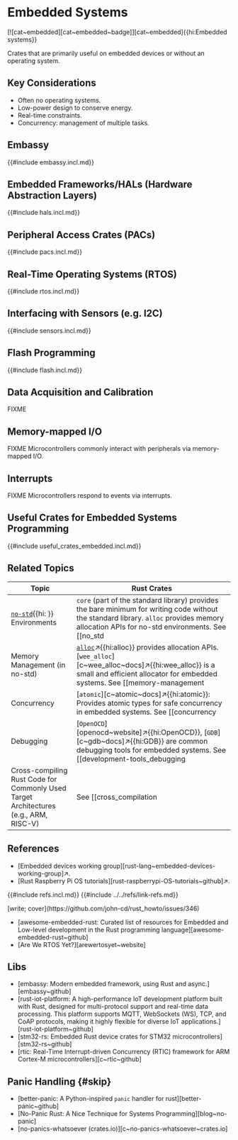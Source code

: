 # Embedded Systems

[![cat~embedded][cat~embedded~badge]][cat~embedded]{{hi:Embedded systems}}

Crates that are primarily useful on embedded devices or without an operating system.

## Key Considerations

- Often no operating systems.
- Low-power design to conserve energy.
- Real-time constraints.
- Concurrency: management of multiple tasks.

## Embassy

{{#include embassy.incl.md}}

## Embedded Frameworks/HALs (Hardware Abstraction Layers)

{{#include hals.incl.md}}

## Peripheral Access Crates (PACs)

{{#include pacs.incl.md}}

## Real-Time Operating Systems (RTOS)

{{#include rtos.incl.md}}

## Interfacing with Sensors (e.g. I2C)

{{#include sensors.incl.md}}

## Flash Programming

{{#include flash.incl.md}}

## Data Acquisition and Calibration

FIXME

## Memory-mapped I/O

FIXME
Microcontrollers commonly interact with peripherals via memory-mapped I/O.

## Interrupts

FIXME
Microcontrollers respond to events via interrupts.

## Useful Crates for Embedded Systems Programming

{{#include useful_crates_embedded.incl.md}}

## Related Topics

| Topic | Rust Crates |
|---|---|
| [`no-std`]( ){{hi: }} Environments | `core` (part of the standard library) provides the bare minimum for writing code without the standard library. `alloc` provides memory allocation APIs for no-std environments. See [[no_std | No Std]] and [[no-std_no-alloc | No Alloc]]. |
| Memory Management (in no-std) | [`alloc`](https://doc.rust-lang.org/alloc)↗{{hi:alloc}} provides allocation APIs. [`wee_alloc`][c~wee_alloc~docs]↗{{hi:wee_alloc}} is a small and efficient allocator for embedded systems. See [[memory-management | Memory Management]] and [[memory_usage_analysis | Memory Usage Analysis]]. |
| Concurrency | [`atomic`][c~atomic~docs]↗{{hi:atomic}}: Provides atomic types for safe concurrency in embedded systems. See [[concurrency | Concurrency]]. |
| Debugging | [`OpenOCD`][openocd~website]↗{{hi:OpenOCD}}, [`GDB`][c~gdb~docs]↗{{hi:GDB}} are common debugging tools for embedded systems. See [[development-tools_debugging | Debugging]]. |
| Cross-compiling Rust Code for Commonly Used Target Architectures (e.g., ARM, RISC-V) | See [[cross_compilation | Cross Compilation]] and [[cross_compiling | Cross Compiling]]. |

## References

- [Embedded devices working group][rust-lang~embedded-devices-working-group]↗.
- [Rust Raspberry Pi OS tutorials][rust-raspberrypi-OS-tutorials~github]↗.

{{#include refs.incl.md}}
{{#include ../../refs/link-refs.md}}

<div class="hidden">
[write; cover](https://github.com/john-cd/rust_howto/issues/346)

- [awesome-embedded-rust: Curated list of resources for Embedded and Low-level development in the Rust programming language][awesome-embedded-rust~github]
- [Are We RTOS Yet?][arewertosyet~website]

## Libs

- [embassy: Modern embedded framework, using Rust and async.][embassy~github]
- [rust-iot-platform: A high-performance IoT development platform built with Rust, designed for multi-protocol support and real-time data processing. This platform supports MQTT, WebSockets (WS), TCP, and CoAP protocols, making it highly flexible for diverse IoT applications.][rust-iot-platform~github]
- [stm32-rs: Embedded Rust device crates for STM32 microcontrollers][stm32-rs~github]
- [rtic: Real-Time Interrupt-driven Concurrency (RTIC) framework for ARM Cortex-M microcontrollers][c~rtic~github]

## Panic Handling {#skip}

- [better-panic: A Python-inspired `panic` handler for rust][better-panic~github]
- [No-Panic Rust: A Nice Technique for Systems Programming][blog~no-panic]
- [no-panics-whatsoever (crates.io)][c~no-panics-whatsoever~crates.io]

</div>
